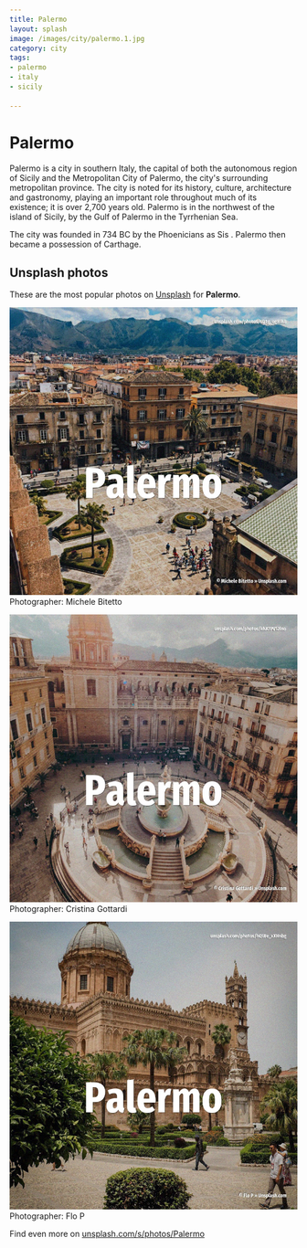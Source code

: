 ```yaml
---
title: Palermo
layout: splash
image: /images/city/palermo.1.jpg
category: city
tags:
- palermo
- italy
- sicily

---
```

# Palermo

Palermo  is a city in southern Italy, the capital of both the autonomous region of Sicily and the 
Metropolitan City of Palermo, the city's surrounding metropolitan province.
The city is noted for its history, culture, architecture and gastronomy, playing an important role 
throughout much of its existence; it is over 2,700 years old.
Palermo is in the northwest of the island of Sicily, by the Gulf of Palermo in the Tyrrhenian Sea.

The city was founded in 734 BC by the Phoenicians as Sis .
Palermo then became a possession of Carthage.

 
## Unsplash photos
These are the most popular photos on [Unsplash](https://unsplash.com) for **Palermo**.
 
![Palermo](/images/city/palermo.1.jpg)
Photographer:  Michele Bitetto
 
![Palermo](/images/city/palermo.2.jpg)
Photographer:  Cristina Gottardi
 
![Palermo](/images/city/palermo.3.jpg)
Photographer:  Flo P
 
Find even more on [unsplash.com/s/photos/Palermo](https://unsplash.com/s/photos/Palermo)
 
